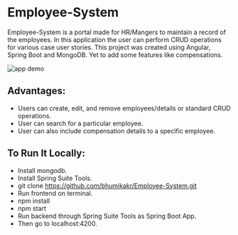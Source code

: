 # Employee-System

Employee-System is a portal made for HR/Mangers to maintain a record of the employees.
In this application the user can perform CRUD operations for various case user stories.
This project was created using Angular, Spring Boot and MongoDB.
Yet to add some features like compensations.

![app demo]()


## Advantages:

- Users can create, edit, and remove employees/details or standard CRUD operations.
- User can search for a particular employee.
- User can also include compensation details to a specific employee.


## To Run It Locally:
- Install mongodb.
- Install Spring Suite Tools.
- git clone https://github.com/bhumikakr/Employee-System.git
- Run frontend on terminal.
- npm install
- npm start
- Run backend through Spring Suite Tools as Spring Boot App.
- Then go to localhost:4200.
